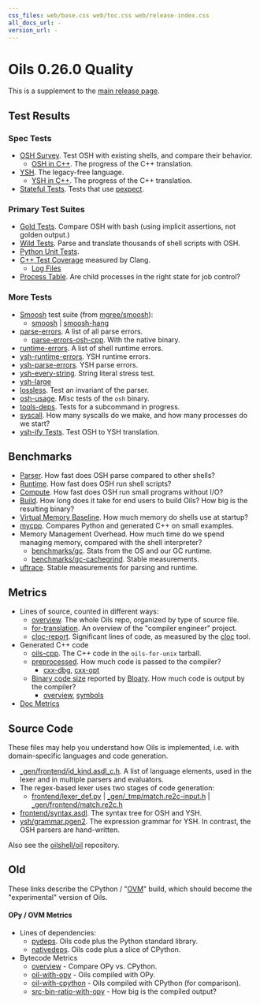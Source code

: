 ```yaml
---
css_files: web/base.css web/toc.css web/release-index.css 
all_docs_url: -
version_url: -
---
```


Oils 0.26.0 Quality
===================

<!-- NOTE: This file is published to /release/$VERSION/quality.html -->

<span class="date">
<!-- REPLACE_WITH_DATE -->
</span>

This is a supplement to the [main release page](index.html).

<div id="toc">
</div>

## Test Results

### Spec Tests

- [OSH Survey](test/spec.wwz/osh-py/index.html).  Test OSH with existing shells,
  and compare their behavior.
  - [OSH in C++](test/spec.wwz/osh-cpp/compare.html).  The progress of the C++
    translation.
- [YSH](test/spec.wwz/ysh-py/index.html).  The legacy-free language.
  - [YSH in C++](test/spec.wwz/ysh-cpp/compare.html).  The progress of the C++
    translation.
- [Stateful Tests](test/spec.wwz/stateful/index.html).  Tests that use
  [pexpect]($xref).

### Primary Test Suites

- [Gold Tests](more-tests.wwz/suite-logs/gold.txt).  Compare OSH with bash
  (using implicit assertions, not golden output.)
- [Wild Tests](test/wild.wwz/).  Parse and translate thousands of shell scripts
  with OSH.
- [Python Unit Tests](more-tests.wwz/unit/).
- [C++ Test Coverage](test/coverage.wwz/unified/html/index.html) measured by
  Clang.
  - [Log Files](test/coverage.wwz/log-files.html)
- [Process Table](more-tests.wwz/process-table/).  Are child processes in the
  right state for job control?

### More Tests

- [Smoosh][] test suite (from [mgree/smoosh][]):
  - [smoosh](test/spec.wwz/smoosh/smoosh.html)
    | [smoosh-hang](test/spec.wwz/smoosh/smoosh-hang.html)
- [parse-errors](more-tests.wwz/suite-logs/parse-errors.txt).  A list of all parse errors.
  - [parse-errors-osh-cpp](more-tests.wwz/suite-logs/parse-errors-osh-cpp.txt).
    With the native binary.
- [runtime-errors](more-tests.wwz/suite-logs/runtime-errors.txt).  A list of shell runtime
  errors.
- [ysh-runtime-errors](more-tests.wwz/suite-logs/ysh-runtime-errors.txt).  YSH
  runtime errors.
- [ysh-parse-errors](more-tests.wwz/suite-logs/ysh-parse-errors.txt).  YSH
  parse errors.
- [ysh-every-string](more-tests.wwz/suite-logs/ysh-every-string.txt).  String
  literal stress test.
- [ysh-large](more-tests.wwz/suite-logs/ysh-large.txt)
- [lossless](more-tests.wwz/suite-logs/lossless.txt).  Test an invariant of the parser.
- [osh-usage](more-tests.wwz/suite-logs/osh-usage.txt).  Misc tests of the `osh` binary.
- [tools-deps](more-tests.wwz/suite-logs/tools-deps.txt).  Tests for a subcommand in
  progress.
- [syscall](more-tests.wwz/syscall/-wwz-index). How many syscalls do we make,
  and how many processes do we start?
- [ysh-ify Tests](more-tests.wwz/suite-logs/ysh-ify.txt).  Test OSH to YSH
  translation.

[Smoosh]: http://shell.cs.pomona.edu/

[mgree/smoosh]: https://github.com/mgree/smoosh/tree/master/tests/shell

## Benchmarks

- [Parser](benchmarks.wwz/osh-parser/).  How fast does OSH
  parse compared to other shells?
- [Runtime](benchmarks.wwz/osh-runtime/).  How fast does OSH run shell
  scripts?
- [Compute](benchmarks.wwz/compute/).  How fast does OSH run small programs
  without I/O?
- [Build](benchmarks.wwz/ovm-build/).  How long does it take for end users to
  build Oils?  How big is the resulting binary?
- [Virtual Memory Baseline](benchmarks.wwz/vm-baseline/).  How much memory do
  shells use at startup?
- [mycpp](benchmarks.wwz/mycpp-examples/).  Compares Python and generated C++
  on small examples.
- Memory Management Overhead.  How much time do we spend managing memory,
compared with the shell interpreter?
  - [benchmarks/gc](benchmarks.wwz/gc/).  Stats from the OS and our GC runtime.
  - [benchmarks/gc-cachegrind](benchmarks.wwz/gc-cachegrind/).  Stable
    measurements.
- [uftrace](benchmarks.wwz/uftrace/).  Stable measurements for parsing and
  runtime.

## Metrics

- Lines of source, counted in different ways:
  - [overview](pub/metrics.wwz/line-counts/overview.html).  The whole Oils
    repo, organized by type of source file.
  - [for-translation](pub/metrics.wwz/line-counts/for-translation.html).  An
    overview of the "compiler engineer" project.
  - [cloc-report](pub/metrics.wwz/line-counts/cloc-report.txt).  Significant
    lines of code, as measured by the [cloc][] tool.
- Generated C++ code
  - [oils-cpp](pub/metrics.wwz/line-counts/oils-cpp.txt).  The C++ code in the
    `oils-for-unix` tarball.
  - [preprocessed](pub/metrics.wwz/preprocessed/-wwz-index).  How much code is
    passed to the compiler?
    - [cxx-dbg](pub/metrics.wwz/preprocessed/cxx-dbg.txt),
      [cxx-opt](pub/metrics.wwz/preprocessed/cxx-opt.txt)
  - [Binary code size](pub/metrics.wwz/oils-for-unix/-wwz-index) reported by
    [Bloaty][].  How much code is output by the compiler?
    - [overview](pub/metrics.wwz/oils-for-unix/overview.txt),
      [symbols](pub/metrics.wwz/oils-for-unix/symbols.txt)
- [Doc Metrics](doc/metrics.txt)

[cloc]: https://github.com/AlDanial/cloc
[Bloaty]: https://github.com/google/bloaty
[OVM]: //www.oilshell.org/cross-ref.html?tag=OVM#OVM

## Source Code

These files may help you understand how Oils is implemented, i.e. with
domain-specific languages and code generation.

- [_gen/frontend/id_kind.asdl_c.h](pub/src-tree.wwz/_gen/frontend/id_kind.asdl_c.h.html).
  A list of language elements, used in the lexer and in multiple parsers and
  evaluators.
- The regex-based lexer uses two stages of code generation:
  - [frontend/lexer_def.py](pub/src-tree.wwz/frontend/lexer_def.py.html)
    | [_gen/_tmp/match.re2c-input.h](pub/src-tree.wwz/_gen/_tmp/match.re2c-input.h.html)
    | [_gen/frontend/match.re2c.h](pub/src-tree.wwz/_gen/frontend/match.re2c.h)
- [frontend/syntax.asdl](pub/src-tree.wwz/frontend/syntax.asdl.html). The syntax tree
  for OSH and YSH.
- [ysh/grammar.pgen2](pub/src-tree.wwz/ysh/grammar.pgen2.html). The
  expression grammar for YSH.  In contrast, the OSH parsers are hand-written.

Also see the [oilshell/oil](https://github.com/oilshell/oil) repository.

## Old

These links describe the CPython / "[OVM]($xref)" build, which should become
the "experimental" version of Oils.

#### OPy / OVM Metrics

- Lines of dependencies:
  - [pydeps](pub/metrics.wwz/line-counts/pydeps.txt).  Oils code plus the Python
    standard library.
  - [nativedeps](pub/metrics.wwz/line-counts/nativedeps.txt).  Oils code plus a
    slice of CPython.
- Bytecode Metrics
  - [overview](pub/metrics.wwz/bytecode/overview.txt) - Compare OPy vs. CPython.
  - [oil-with-opy](pub/metrics.wwz/bytecode/oil-with-opy.txt) - Oils compiled with
    OPy.
  - [oil-with-cpython](pub/metrics.wwz/bytecode/oil-with-cpython.txt) - Oils
    compiled with CPython (for comparison).
  - [src-bin-ratio-with-opy](pub/metrics.wwz/bytecode/src-bin-ratio-with-opy.txt) -
    How big is the compiled output?
